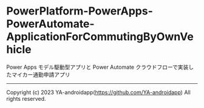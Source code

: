 # PowerPlatform-PowerApps-PowerAutomate-ApplicationForCommutingByOwnVehicle

Power Apps モデル駆動型アプリと Power Automate クラウドフローで実装したマイカー通勤申請アプリ

---

Copyright (c) 2023 YA-androidapp(https://github.com/YA-androidapp) All rights reserved.
